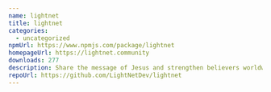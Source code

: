 ```yaml
---
name: lightnet
title: lightnet
categories:
  - uncategorized
npmUrl: https://www.npmjs.com/package/lightnet
homepageUrl: https://lightnet.community
downloads: 277
description: Share the message of Jesus and strengthen believers worldwide.
repoUrl: https://github.com/LightNetDev/lightnet
---
```

